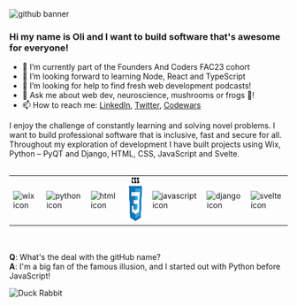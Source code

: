 <img src="https://duck-rabbit-s3-bucket.s3.eu-west-2.amazonaws.com/github+banner+2.png" alt="github banner">


### Hi my name is Oli and I want to build software that's awesome for everyone!

- 🔭 I’m currently part of the Founders And Coders FAC23 cohort
- 🌱 I’m looking forward to learning Node, React and TypeScript
- 🤔 I’m looking for help to find fresh web development podcasts!
- 💬 Ask me about web dev, neuroscience, mushrooms or frogs 🐸!
- 📫 How to reach me: [LinkedIn](https://www.linkedin.com/in/olilukejones), [Twitter](https://twitter.com/duck_rabbit_py), [Codewars](https://www.codewars.com/users/duckRabbit)

I enjoy the challenge of constantly learning and solving novel problems. I want to build professional software that is inclusive, fast and secure for all. Throughout my exploration of development I have built projects using Wix, Python – PyQT and Django, HTML, CSS, JavaScript
and Svelte.
<br><br>

<table><tr>
<td><img src="https://cdn4.iconfinder.com/data/icons/logos-and-brands/512/380_Wix_logo-512.png" width="80" height="80" alt="wix icon"/></td>

<td><img src="https://cdn3.iconfinder.com/data/icons/logos-and-brands-adobe/512/267_Python-512.png" width="80" height="80" alt="python icon"/></td>

<td><img src="https://www.w3.org/html/logo/downloads/HTML5_Logo_512.png" width="80" height="80" alt="html icon"/></td>

<td><img src="https://raw.githubusercontent.com/github/explore/6c6508f34230f0ac0d49e847a326429eefbfc030/topics/css/css.png" width="80" height="80" alt="css icon"/></td>
  
<td><img src="https://cdn.iconscout.com/icon/free/png-256/javascript-2752148-2284965.png" width="80" height="80" alt="javascript icon"/></td>

<td><img src="https://icon-library.com/images/django-icon/django-icon-0.jpg" width="80" height="80" alt="django icon"/></td>

<td><img src="https://upload.wikimedia.org/wikipedia/commons/thumb/1/1b/Svelte_Logo.svg/638px-Svelte_Logo.svg.png" width="80" height="80" alt="svelte icon"/></td>
</tr></table>

<br><br>
<b>Q</b>: What's the deal with the gitHub name?
<br>
<b>A</b>: I'm a big fan of the famous illusion, and I started out with Python before JavaScript!

![Duck Rabbit](https://static.independent.co.uk/s3fs-public/thumbnails/image/2016/02/14/12/duck-rabbit.png?width=250)
